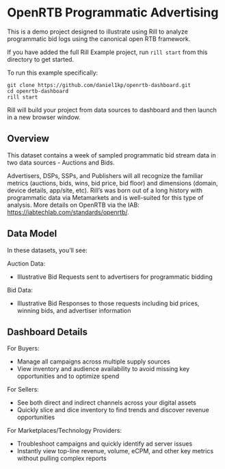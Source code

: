 # OpenRTB Programmatic Advertising

This is a demo project designed to illustrate using Rill to analyze programmatic bid logs using the canonical open RTB framework. 

If you have added the full Rill Example project, run `rill start` from this directory to get started.

To run this example specifically:

```
git clone https://github.com/daniel1kp/openrtb-dashboard.git
cd openrtb-dashboard
rill start
```

Rill will build your project from data sources to dashboard and then launch in a new browser window.

## Overview
This dataset contains a week of sampled programmatic bid stream data in two data sources - Auctions and Bids. 

Advertisers, DSPs, SSPs, and Publishers will all recognize the familiar metrics (auctions, bids, wins, bid price, bid floor) and dimensions (domain, device details, app/site, etc). Rill’s was born out of a long history with programmatic data via Metamarkets and is well-suited for this type of analysis. More details on OpenRTB via the IAB: https://iabtechlab.com/standards/openrtb/.

## Data Model
In these datasets, you’ll see:

Auction Data:
  - Illustrative Bid Requests sent to advertisers for programmatic bidding 

Bid Data: 
  - Illustrative Bid Responses to those requests including bid prices, winning bids, and advertiser information

## Dashboard Details

For Buyers:
  - Manage all campaigns across multiple supply sources
  - View inventory and audience availability to avoid missing key opportunities and to optimize spend

For Sellers:
  - See both direct and indirect channels across your digital assets
  - Quickly slice and dice inventory to find trends and discover revenue opportunities

For Marketplaces/Technology Providers:
  - Troubleshoot campaigns and quickly identify ad server issues
  - Instantly view top-line revenue, volume, eCPM, and other key metrics without pulling complex reports
